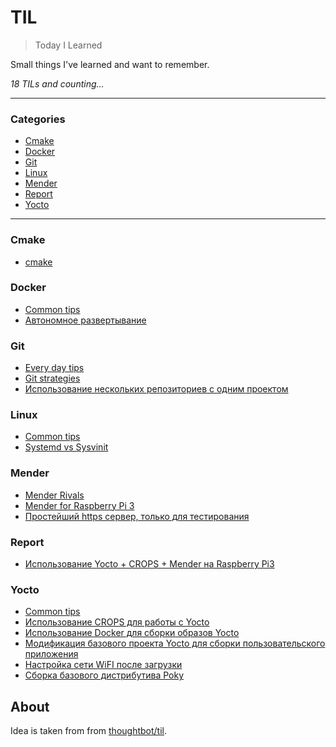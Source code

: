 # TIL

> Today I Learned

Small things I've learned and want to remember.

_18 TILs and counting..._

---

### Categories

* [Cmake](#cmake)
* [Docker](#docker)
* [Git](#git)
* [Linux](#linux)
* [Mender](#mender)
* [Report](#report)
* [Yocto](#yocto)

---

### Cmake

* [cmake](cmake/books.md)

### Docker

* [Common tips](docker/common.md)
* [Автономное развертывание](docker/standalone-deployments.md)

### Git

* [Every day tips](git/everyday-tips.md)
* [Git strategies](git/git-strategies.md)
* [Использование нескольких репозиториев с одним проектом](git/multiple-repo.md)

### Linux

* [Common tips](linux/common.md)
* [Systemd vs Sysvinit](linux/systemd-sysvinit.md)

### Mender

* [Mender Rivals](mender/rivals.md)
* [Mender for Raspberry Pi 3](mender/raspberry3.md)
* [Простейший https сервер, только для тестирования](mender/simplehttps.md)

### Report

* [Использование Yocto + CROPS + Mender на Raspberry Pi3](report/yocto-crocs-mender.md)

### Yocto

* [Common tips](yocto/common.md)
* [Использование CROPS для работы с Yocto](yocto/crops.md)
* [Использование Docker для сборки образов Yocto](yocto/yocto-docker.md)
* [Модификация базового проекта Yocto для сборки пользовательского приложения](yocto/helloworld.md)
* [Настройка сети WiFI после загрузки](yocto/raspberry3-wifi.md)
* [Сборка базового дистрибутива Poky](yocto/quick-start.md)

## About

Idea is taken from from [thoughtbot/til](https://github.com/thoughtbot/til).
